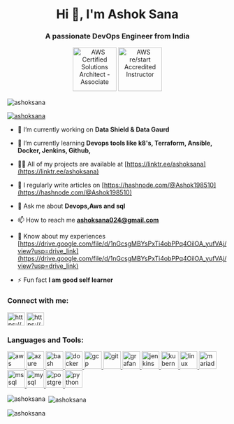 <h1 align="center">Hi 👋, I'm Ashok Sana</h1>
<h3 align="center">A passionate DevOps Engineer from India</h3>

<!-- Add certification badges here -->
<p align="center">
  <img src="https://images.credly.com/images/0e284c3f-5164-4b21-8660-0d84737941bc/image.png" alt="AWS Certified Solutions Architect - Associate" width="100" />
  <img src="https://images.credly.com/images/e426d40e-8a6a-4f72-866e-2abfcfbde46b/image.png" alt="AWS re/start Accredited Instructor" width="100" />
</p>


<p align="left"> <img src="https://komarev.com/ghpvc/?username=ashoksana&label=Profile%20views&color=0e75b6&style=flat" alt="ashoksana" /> </p>

<p align="left"> <a href="https://github.com/ryo-ma/github-profile-trophy"><img src="https://github-profile-trophy.vercel.app/?username=ashoksana" alt="ashoksana" /></a> </p>

- 🔭 I’m currently working on **Data Shield & Data Gaurd**

- 🌱 I’m currently learning **Devops tools like k8's, Terraform, Ansible, Docker, Jenkins, Github,**

- 👨‍💻 All of my projects are available at [https://linktr.ee/ashoksana](https://linktr.ee/ashoksana)

- 📝 I regularly write articles on [https://hashnode.com/@Ashok198510](https://hashnode.com/@Ashok198510)

- 💬 Ask me about **Devops,Aws and sql**

- 📫 How to reach me **ashoksana024@gmail.com**

- 📄 Know about my experiences [https://drive.google.com/file/d/1nGcsgMBYsPxTi4obPPq4OilOA_yufVAj/view?usp=drive_link](https://drive.google.com/file/d/1nGcsgMBYsPxTi4obPPq4OilOA_yufVAj/view?usp=drive_link)

- ⚡ Fun fact **I am good self learner**

<h3 align="left">Connect with me:</h3>
<p align="left">
<a href="https://linkedin.com/in/https://www.linkedin.com/in/ashok-sana" target="blank"><img align="center" src="https://raw.githubusercontent.com/rahuldkjain/github-profile-readme-generator/master/src/images/icons/Social/linked-in-alt.svg" alt="https://www.linkedin.com/in/ashok-sana" height="30" width="40" /></a>
<a href="https://hashnode.com/https://hashnode.com/@ashok198510" target="blank"><img align="center" src="https://raw.githubusercontent.com/rahuldkjain/github-profile-readme-generator/master/src/images/icons/Social/hashnode.svg" alt="https://hashnode.com/@ashok198510" height="30" width="40" /></a>
</p>

<h3 align="left">Languages and Tools:</h3>
<p align="left"> <a href="https://aws.amazon.com" target="_blank" rel="noreferrer"> <img src="https://raw.githubusercontent.com/devicons/devicon/master/icons/amazonwebservices/amazonwebservices-original-wordmark.svg" alt="aws" width="40" height="40"/> </a> <a href="https://azure.microsoft.com/en-in/" target="_blank" rel="noreferrer"> <img src="https://www.vectorlogo.zone/logos/microsoft_azure/microsoft_azure-icon.svg" alt="azure" width="40" height="40"/> </a> <a href="https://www.gnu.org/software/bash/" target="_blank" rel="noreferrer"> <img src="https://www.vectorlogo.zone/logos/gnu_bash/gnu_bash-icon.svg" alt="bash" width="40" height="40"/> </a> <a href="https://www.docker.com/" target="_blank" rel="noreferrer"> <img src="https://raw.githubusercontent.com/devicons/devicon/master/icons/docker/docker-original-wordmark.svg" alt="docker" width="40" height="40"/> </a> <a href="https://cloud.google.com" target="_blank" rel="noreferrer"> <img src="https://www.vectorlogo.zone/logos/google_cloud/google_cloud-icon.svg" alt="gcp" width="40" height="40"/> </a> <a href="https://git-scm.com/" target="_blank" rel="noreferrer"> <img src="https://www.vectorlogo.zone/logos/git-scm/git-scm-icon.svg" alt="git" width="40" height="40"/> </a> <a href="https://grafana.com" target="_blank" rel="noreferrer"> <img src="https://www.vectorlogo.zone/logos/grafana/grafana-icon.svg" alt="grafana" width="40" height="40"/> </a> <a href="https://www.jenkins.io" target="_blank" rel="noreferrer"> <img src="https://www.vectorlogo.zone/logos/jenkins/jenkins-icon.svg" alt="jenkins" width="40" height="40"/> </a> <a href="https://kubernetes.io" target="_blank" rel="noreferrer"> <img src="https://www.vectorlogo.zone/logos/kubernetes/kubernetes-icon.svg" alt="kubernetes" width="40" height="40"/> </a> <a href="https://www.linux.org/" target="_blank" rel="noreferrer"> <img src="https://raw.githubusercontent.com/devicons/devicon/master/icons/linux/linux-original.svg" alt="linux" width="40" height="40"/> </a> <a href="https://mariadb.org/" target="_blank" rel="noreferrer"> <img src="https://www.vectorlogo.zone/logos/mariadb/mariadb-icon.svg" alt="mariadb" width="40" height="40"/> </a> <a href="https://www.microsoft.com/en-us/sql-server" target="_blank" rel="noreferrer"> <img src="https://www.svgrepo.com/show/303229/microsoft-sql-server-logo.svg" alt="mssql" width="40" height="40"/> </a> <a href="https://www.mysql.com/" target="_blank" rel="noreferrer"> <img src="https://raw.githubusercontent.com/devicons/devicon/master/icons/mysql/mysql-original-wordmark.svg" alt="mysql" width="40" height="40"/> </a> <a href="https://www.postgresql.org" target="_blank" rel="noreferrer"> <img src="https://raw.githubusercontent.com/devicons/devicon/master/icons/postgresql/postgresql-original-wordmark.svg" alt="postgresql" width="40" height="40"/> </a> <a href="https://www.python.org" target="_blank" rel="noreferrer"> <img src="https://raw.githubusercontent.com/devicons/devicon/master/icons/python/python-original.svg" alt="python" width="40" height="40"/> </a> </p>

<p><img align="left" src="https://github-readme-stats.vercel.app/api/top-langs?username=ashoksana&show_icons=true&locale=en&layout=compact" alt="ashoksana" /></p>

<p>&nbsp;<img align="center" src="https://github-readme-stats.vercel.app/api?username=ashoksana&show_icons=true&locale=en" alt="ashoksana" /></p>

<p><img align="center" src="https://github-readme-streak-stats.herokuapp.com/?user=ashoksana&" alt="ashoksana" /></p>

